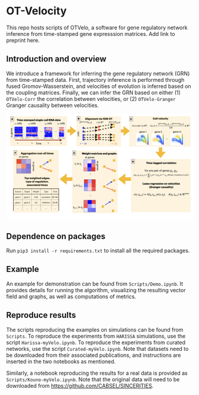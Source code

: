 # OT-Velocity

This repo hosts scripts of OTVelo, a software for gene regulatory network inference from time-stamped gene expresssion matrices. Add link to preprint here.

## Introduction and overview

We introduce a framework for inferring the gene regulatory network (GRN) from time-stamped data. First, trajectory inference is performed through fused Gromov-Wasserstein, and velocities of evolution is inferred based on the coupling matrices. Finally, we can infer the GRN based on either (1) `OTVelo-Corr` the correlation between velocities, or (2) `OTVelo-Granger` Granger causality between velocities. 

![](Figures/FlowChart.png)


## Dependence on packages

Run `pip3 install -r requirements.txt`
to install all the required packages.

## Example

An example for demonstration can be found from `Scripts/Demo.ipynb`. It provides details for running the algorithm, visualizing the resulting vector field and graphs, as well as computations of metrics.

## Reproduce results

The scripts reproducing the examples on simulations can be found from `Scripts`. To reproduce the experiments from `HARISSA` simulations, use the script `Harissa-myVelo.ipynb`. To reproduce the experiments from curated networks, use the script `Curated-myVelo.ipynb`. Note that datasets need to be downloaded from their associated publications, and instructions are inserted in the two notebooks as mentioned.

Similarly, a notebook reproducing the results for a real data is provided as `Scripts/Kouno-myVelo.ipynb`. Note that the original data will need to be downloaded from https://github.com/CABSEL/SINCERITIES. 
